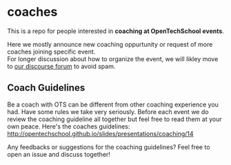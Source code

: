 # coaches

This is a repo for people interested in **coaching at OpenTechSchool events**. 

Here we mostly announce new coaching oppurtunity or request of more coaches joining specific event.<br/>
For longer discussion about how to organize the event, we will likley move to [our discourse forum](discourse.opentechschool.org) to avoid spam.

 ## Coach Guidelines
 Be a coach with OTS can be different from other coaching experience you had. Have some rules we take very seriously.
 Before each event we do review the coaching guideline all together but feel free to read them at your own peace.
 Here's the coaches guidelines: http://opentechschool.github.io/slides/presentations/coaching/14
 
 Any feedbacks or suggestions for the coaching guidelines? Feel free to open an issue and discuss together!
 
 

